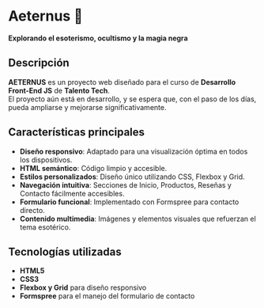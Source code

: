 # **Aeternus** 🌌  
**Explorando el esoterismo, ocultismo y la magia negra**  

## **Descripción**  
**AETERNUS** es un proyecto web diseñado para el curso de **Desarrollo Front-End JS** de **Talento Tech**.  
El proyecto aún está en desarrollo, y se espera que, con el paso de los días, pueda ampliarse y mejorarse significativamente.  

## **Características principales**  
- **Diseño responsivo**: Adaptado para una visualización óptima en todos los dispositivos.  
- **HTML semántico**: Código limpio y accesible.  
- **Estilos personalizados**: Diseño único utilizando CSS, Flexbox y Grid.  
- **Navegación intuitiva**: Secciones de Inicio, Productos, Reseñas y Contacto fácilmente accesibles.  
- **Formulario funcional**: Implementado con Formspree para contacto directo.  
- **Contenido multimedia**: Imágenes y elementos visuales que refuerzan el tema esotérico.  

## **Tecnologías utilizadas**  
- **HTML5**  
- **CSS3**  
- **Flexbox y Grid** para diseño responsivo  
- **Formspree** para el manejo del formulario de contacto  
